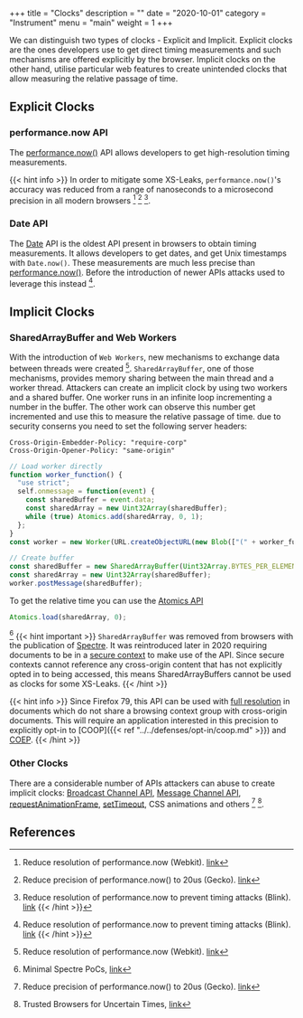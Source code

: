 +++
title = "Clocks"
description = ""
date = "2020-10-01"
category = "Instrument"
menu = "main"
weight = 1
+++

We can distinguish two types of clocks - Explicit and Implicit. Explicit clocks are the ones developers use to get direct timing measurements and such mechanisms are offered explicitly by the browser. Implicit clocks on the other hand, utilise particular web features to create unintended clocks that allow measuring the relative passage of time.


## Explicit Clocks

### performance.now API

The [performance.now()](https://developer.mozilla.org/en-US/docs/Web/API/Performance/now) API allows developers to get high-resolution timing measurements.

{{< hint info >}}
In order to mitigate some XS-Leaks, `performance.now()`'s accuracy was reduced from a range of nanoseconds to a microsecond precision in all modern browsers [^1] [^2] [^3].
<!-- TODO: "to mitigate some" means Size XS-Leaks that were fixed -->

[^1]: Reduce resolution of performance.now (Webkit). [link](https://bugs.webkit.org/show_bug.cgi?id=146531)
[^2]: Reduce precision of performance.now() to 20us (Gecko). [link](https://bugzilla.mozilla.org/show_bug.cgi?id=1427870)
[^3]: Reduce resolution of performance.now to prevent timing attacks (Blink). [link](https://bugs.chromium.org/p/chromium/issues/detail?id=506723)
{{< /hint >}}

### Date API

The [Date](https://developer.mozilla.org/en-US/docs/Web/JavaScript/Reference/Global_Objects/Date) API is the oldest API present in browsers to obtain timing measurements. It allows developers to get dates, and get Unix timestamps with `Date.now()`. These measurements are much less precise than [performance.now()](https://developer.mozilla.org/en-US/docs/Web/API/Performance/now). Before the introduction of newer APIs attacks used to leverage this instead [^3].


## Implicit Clocks

### SharedArrayBuffer and Web Workers

With the introduction of `Web Workers`, new mechanisms to exchange data between threads were created [^1]. `SharedArrayBuffer`, one of those mechanisms, provides memory sharing between the main thread and a worker thread. Attackers can create an implicit clock by using two workers and a shared buffer. One worker runs in an infinite loop incrementing a number in the buffer. The other work can observe this number get incremented and use this to measure the relative passage of time.
due to security conserns you need to set the following server headers:  
```
Cross-Origin-Embedder-Policy: "require-corp"  
Cross-Origin-Opener-Policy: "same-origin"  
```
```javascript
// Load worker directly
function worker_function() {
  "use strict";
  self.onmessage = function(event) {
    const sharedBuffer = event.data;
    const sharedArray = new Uint32Array(sharedBuffer);
    while (true) Atomics.add(sharedArray, 0, 1);
  };
}
const worker = new Worker(URL.createObjectURL(new Blob(["(" + worker_function.toString() + ")()"], {type: "text/javascript"})));

// Create buffer
const sharedBuffer = new SharedArrayBuffer(Uint32Array.BYTES_PER_ELEMENT);
const sharedArray = new Uint32Array(sharedBuffer);
worker.postMessage(sharedBuffer);
```
To get the relative time you can use the [Atomics API](https://developer.mozilla.org/en-US/docs/Web/JavaScript/Reference/Global_Objects/Atomics)
```javascript
Atomics.load(sharedArray, 0);
```
[^5]
{{< hint important >}}
`SharedArrayBuffer` was removed from browsers with the publication of [Spectre](https://spectreattack.com/). It was reintroduced later in 2020 requiring documents to be in a [secure context](https://developer.mozilla.org/en-US/docs/Web/JavaScript/Reference/Global_Objects/SharedArrayBuffer) to make use of the API. Since secure contexts cannot reference any cross-origin content that has not explicitly opted in to being accessed, this means SharedArrayBuffers cannot be used as clocks for some XS-Leaks.
{{< /hint >}}

{{< hint info >}}
Since Firefox 79, this API can be used with [full resolution](https://developer.mozilla.org/en-US/docs/Mozilla/Firefox/Releases/79) in documents which do not share a browsing context group with cross-origin documents. This will require an application interested in this precision to explicitly opt-in to [COOP]({{< ref "../../defenses/opt-in/coop.md" >}}) and [COEP](https://web.dev/coop-coep/).
{{< /hint >}}

### Other Clocks

There are a considerable number of APIs attackers can abuse to create implicit clocks: [Broadcast Channel API](https://developer.mozilla.org/en-US/docs/Web/API/Broadcast_Channel_API), [Message Channel API](https://developer.mozilla.org/en-US/docs/Web/API/MessageChannel), [requestAnimationFrame](https://developer.mozilla.org/en-US/docs/Web/API/window/requestAnimationFrame), [setTimeout](https://developer.mozilla.org/en-US/docs/Web/API/WindowOrWorkerGlobalScope/setTimeout), CSS animations and others [^2] [^4].

## References

[^1]: Shared memory: Side-channel information leaks, [link](https://github.com/tc39/ecmascript_sharedmem/blob/master/issues/TimingAttack.md)
[^2]: Fantastic Timers and Where to Find Them: High-Resolution Microarchitectural Attacks in JavaScript, [link](https://gruss.cc/files/fantastictimers.pdf)
[^3]: Exposing Private Information by Timing Web Applications, [link](http://crypto.stanford.edu/~dabo/papers/webtiming.pdf)
[^4]: Trusted Browsers for Uncertain Times, [link](https://www.usenix.org/system/files/conference/usenixsecurity16/sec16_paper_kohlbrenner.pdf)
[^5]: Minimal Spectre PoCs, [link](https://github.com/cgvwzq/spectre)
